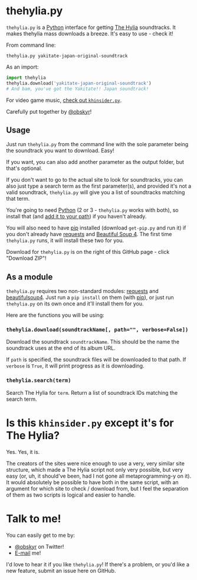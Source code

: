 # thehylia.py
`thehylia.py` is a [Python](https://www.python.org/) interface for getting [The Hylia](http://anime.thehylia.com/soundtracks/) soundtracks. It makes thehylia mass downloads a breeze. It's easy to use - check it!

From command line:
```
thehylia.py yakitate-japan-original-soundtrack
```

As an import:
```python
import thehylia
thehylia.download('yakitate-japan-original-soundtrack')
# And bam, you've got the Yakitate!! Japan soundtrack!
```

For video game music, [check out `khinsider.py`](https://github.com/obskyr/khinsider).

Carefully put together by [@obskyr](http://twitter.com/obskyr)!

## Usage
Just run `thehylia.py` from the command line with the sole parameter being the soundtrack you want to download. Easy!

If you want, you can also add another parameter as the output folder, but that's optional.

If you don't want to go to the actual site to look for soundtracks, you can also just type a search term as the first parameter(s), and provided it's not a valid soundtrack, `thehylia.py` will give you a list of soundtracks matching that term.

You're going to need [Python](https://www.python.org/downloads/) (2 or 3 - `thehylia.py` works with both), so install that (and [add it to your path](http://superuser.com/a/143121)) if you haven't already.

You will also need to have [pip](https://pip.readthedocs.org/en/latest/installing.html) installed (download `get-pip.py` and run it) if you don't already have [requests](https://pypi.python.org/pypi/requests) and [Beautiful Soup 4](https://pypi.python.org/pypi/beautifulsoup4). The first time `thehylia.py` runs, it will install these two for you.

Download for `thehylia.py` is on the right of this GitHub page - click "Download ZIP"!

## As a module
`thehylia.py` requires two non-standard modules: [requests](https://pypi.python.org/pypi/requests) and [beautifulsoup4](https://pypi.python.org/pypi/beautifulsoup4). Just run a `pip install` on them (with [pip](https://pip.readthedocs.org/en/latest/installing.html)), or just run `thehylia.py` on its own once and it'll install them for you.

Here are the functions you will be using:

### `thehylia.download(soundtrackName[, path="", verbose=False])`
Download the soundtrack `soundtrackName`. This should be the name the soundtrack uses at the end of its album URL.

If `path` is specified, the soundtrack files will be downloaded to that path. If `verbose` is `True`, it will print progress as it is downloading.

### `thehylia.search(term)`
Search The Hylia for `term`. Return a list of soundtrack IDs matching the search term.

# Is this `khinsider.py` except it's for The Hylia?
Yes. Yes, it is. 

The creators of the sites were nice enough to use a very, very similar site structure, which made a The Hylia script not only very possible, but very easy (or, uh, it should've been, had I not gone all metaprogramming-y on it). It would absolutely be possible to have both in the same script, with an argument for which site to check / download from, but I feel the separation of them as two scripts is logical and easier to handle.

# Talk to me!
You can easily get to me by:

* [@obskyr](http://twitter.com/obskyr/) on Twitter!
* [E-mail](mailto:powpowd@gmail.com) me!

I'd love to hear it if you like `thehylia.py`! If there's a problem, or you'd like a new feature, submit an issue here on GitHub.
